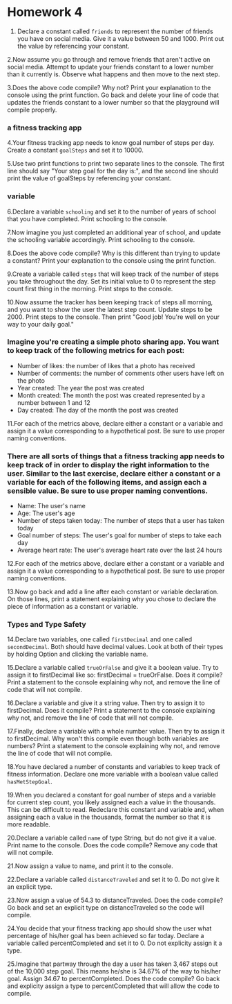 # Homework 4

1. Declare a constant called `friends` to represent the number of friends you have on social media. Give it a value between 50 and 1000. Print out the value by referencing your constant.

2.Now assume you go through and remove friends that aren't active on social media. Attempt to update your friends constant to a lower number than it currently is. Observe what happens and then move to the next step.

3.Does the above code compile? Why not? Print your explanation to the console using the print function. Go back and delete your line of code that updates the friends constant to a lower number so that the playground will compile properly.

### a fitness tracking app  

4.Your fitness tracking app needs to know goal number of steps per day. Create a constant `goalSteps` and set it to 10000.

5.Use two print functions to print two separate lines to the console. The first line should say "Your step goal for the day is:", and the second line should print the value of goalSteps by referencing your constant.

### variable

6.Declare a variable `schooling` and set it to the number of years of school that you have completed. Print schooling to the console.

7.Now imagine you just completed an additional year of school, and update the schooling variable accordingly. Print schooling to the console.

8.Does the above code compile? Why is this different than trying to update a constant? Print your explanation to the console using the print function.

9.Create a variable called `steps` that will keep track of the number of steps you take throughout the day. Set its initial value to 0 to represent the step count first thing in the morning. Print steps to the console.

10.Now assume the tracker has been keeping track of steps all morning, and you want to show the user the latest step count. Update steps to be 2000. Print steps to the console. Then print "Good job! You're well on your way to your daily goal."

### Imagine you're creating a simple photo sharing app. You want to keep track of the following metrics for each post:

* Number of likes: the number of likes that a photo has received
* Number of comments: the number of comments other users have left on the photo
* Year created: The year the post was created
* Month created: The month the post was created represented by a number between 1 and 12
* Day created: The day of the month the post was created

11.For each of the metrics above, declare either a constant or a variable and assign it a value corresponding to a hypothetical post. Be sure to use proper naming conventions.

### There are all sorts of things that a fitness tracking app needs to keep track of in order to display the right information to the user. Similar to the last exercise, declare either a constant or a variable for each of the following items, and assign each a sensible value. Be sure to use proper naming conventions.

* Name: The user's name
* Age: The user's age
* Number of steps taken today: The number of steps that a user has taken today
* Goal number of steps: The user's goal for number of steps to take each day
* Average heart rate: The user's average heart rate over the last 24 hours

12.For each of the metrics above, declare either a constant or a variable and assign it a value corresponding to a hypothetical post. Be sure to use proper naming conventions.

13.Now go back and add a line after each constant or variable declaration. On those lines, print a statement explaining why you chose to declare the piece of information as a constant or variable.

### Types and Type Safety

14.Declare two variables, one called `firstDecimal` and one called `secondDecimal`. Both should have decimal values. Look at both of their types by holding Option and clicking the variable name.

15.Declare a variable called `trueOrFalse` and give it a boolean value. Try to assign it to firstDecimal like so: firstDecimal = trueOrFalse. Does it compile? Print a statement to the console explaining why not, and remove the line of code that will not compile.

16.Declare a variable and give it a string value. Then try to assign it to firstDecimal. Does it compile? Print a statement to the console explaining why not, and remove the line of code that will not compile.

17.Finally, declare a variable with a whole number value. Then try to assign it to firstDecimal. Why won't this compile even though both variables are numbers? Print a statement to the console explaining why not, and remove the line of code that will not compile.

18.You have declared a number of constants and variables to keep track of fitness information. Declare one more variable with a boolean value called `hasMetStepGoal`.

19.When you declared a constant for goal number of steps and a variable for current step count, you likely assigned each a value in the thousands. This can be difficult to read. Redeclare this constant and variable and, when assigning each a value in the thousands, format the number so that it is more readable.

20.Declare a variable called `name` of type String, but do not give it a value. Print name to the console. Does the code compile? Remove any code that will not compile.

21.Now assign a value to name, and print it to the console.

22.Declare a variable called `distanceTraveled` and set it to 0. Do not give it an explicit type.

23.Now assign a value of 54.3 to distanceTraveled. Does the code compile? Go back and set an explicit type on distanceTraveled so the code will compile.

24.You decide that your fitness tracking app should show the user what percentage of his/her goal has been achieved so far today. Declare a variable called percentCompleted and set it to 0. Do not explicity assign it a type.

25.Imagine that partway through the day a user has taken 3,467 steps out of the 10,000 step goal. This means he/she is 34.67% of the way to his/her goal. Assign 34.67 to percentCompleted. Does the code compile? Go back and explicity assign a type to percentCompleted that will allow the code to compile.

